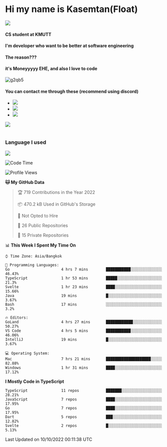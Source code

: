 # Hi my name is Kasemtan(Float)
![](https://64.media.tumblr.com/9c2a8f831efe8da556ffbf89cebb52c9/b86c1ab833a37e32-93/s1280x1920/d000dc22f75df64be2bc150f5fa69c4f6df6bb07.gifv)
#### CS student at KMUTT
#### I'm developer who want to be better at software engineering
#### The reason???
#### it's Moneyyyyy EHE, and also I love to code
![g2qb5](https://user-images.githubusercontent.com/69688279/175812510-9235eaf7-72f7-40d3-b163-56efa9aa5c6b.gif)

#### You can contact me through these (recommend using discord)
- [![](https://img.shields.io/badge/Discord-5865F2?logo=Discord&logoColor=white)](https://discordapp.com/users/278155096225742848)
- [![](https://img.shields.io/badge/Facebook-1877F2?logo=facebook&logoColor=white)](https://www.facebook.com/float.teavasirichokchai/)
- [![](https://img.shields.io/badge/linkedin-0A66C2?logo=linkedin&logoColor=white)](https://www.linkedin.com/in/kasemtan-teavasirichokchai-975531227/)

[![](https://github-readme-stats.vercel.app/api?username=FloatKasemtan&show_icons=true&theme=nightowl)]()
#
### Language I used
[![](https://github-readme-stats.vercel.app/api/top-langs/?username=FloatKasemtan&layout=compact&theme=nightowl)]()
<!--START_SECTION:waka-->
![Code Time](http://img.shields.io/badge/Code%20Time-752%20hrs%2044%20mins-blue)

![Profile Views](http://img.shields.io/badge/Profile%20Views-1-blue)

**🐱 My GitHub Data** 

> 🏆 719 Contributions in the Year 2022
 > 
> 📦 470.2 kB Used in GitHub's Storage 
 > 
> 🚫 Not Opted to Hire
 > 
> 📜 26 Public Repositories 
 > 
> 🔑 15 Private Repositories  
 > 
📊 **This Week I Spent My Time On** 

```text
⌚︎ Time Zone: Asia/Bangkok

💬 Programming Languages: 
Go                       4 hrs 7 mins        ███████████░░░░░░░░░░░░░░   46.43% 
TypeScript               1 hr 53 mins        █████░░░░░░░░░░░░░░░░░░░░   21.3% 
Svelte                   1 hr 23 mins        ████░░░░░░░░░░░░░░░░░░░░░   15.66% 
Java                     19 mins             █░░░░░░░░░░░░░░░░░░░░░░░░   3.67% 
Bash                     17 mins             ░░░░░░░░░░░░░░░░░░░░░░░░░   3.2%

🔥 Editors: 
GoLand                   4 hrs 27 mins       ████████████░░░░░░░░░░░░░   50.27% 
VS Code                  4 hrs 5 mins        ███████████░░░░░░░░░░░░░░   46.06% 
IntelliJ                 19 mins             █░░░░░░░░░░░░░░░░░░░░░░░░   3.67%

💻 Operating System: 
Mac                      7 hrs 21 mins       ████████████████████░░░░░   82.88% 
Windows                  1 hr 31 mins        ████░░░░░░░░░░░░░░░░░░░░░   17.12%

```

**I Mostly Code in TypeScript** 

```text
TypeScript               11 repos            ███████░░░░░░░░░░░░░░░░░░   28.21% 
JavaScript               7 repos             ████░░░░░░░░░░░░░░░░░░░░░   17.95% 
Go                       7 repos             ████░░░░░░░░░░░░░░░░░░░░░   17.95% 
Dart                     5 repos             ███░░░░░░░░░░░░░░░░░░░░░░   12.82% 
Svelte                   2 repos             █░░░░░░░░░░░░░░░░░░░░░░░░   5.13%

```



 Last Updated on 10/10/2022 00:11:38 UTC
<!--END_SECTION:waka-->
<!--
**FloatKasemtan/FloatKasemtan** is a ✨ _special_ ✨ repository because its `README.md` (this file) appears on your GitHub profile.

Here are some ideas to get you started:

- 🔭 I’m currently working on ...
- 🌱 I’m currently learning ...
- 👯 I’m looking to collaborate on ...
- 🤔 I’m looking for help with ...
- 💬 Ask me about ...
- 📫 How to reach me: ...
- 😄 Pronouns: ...
- ⚡ Fun fact: ...
-->
